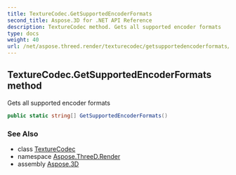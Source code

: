```yaml
---
title: TextureCodec.GetSupportedEncoderFormats
second_title: Aspose.3D for .NET API Reference
description: TextureCodec method. Gets all supported encoder formats
type: docs
weight: 40
url: /net/aspose.threed.render/texturecodec/getsupportedencoderformats/
---
```

## TextureCodec.GetSupportedEncoderFormats method

Gets all supported encoder formats

```csharp
public static string[] GetSupportedEncoderFormats()
```

### See Also

* class [TextureCodec](../)
* namespace [Aspose.ThreeD.Render](../../../aspose.threed.render/)
* assembly [Aspose.3D](../../../)


